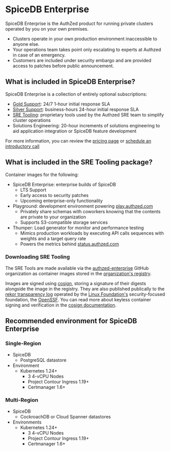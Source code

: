# SpiceDB Enterprise

SpiceDB Enterprise is the AuthZed product for running private clusters operated by you on your own premises.

- Clusters operate in your own production environment inaccessible to anyone else.
- Your operations team takes point only escalating to experts at Authzed in case of an emergency.
- Customers are included under security embargo and are provided access to patches before public announcement.

## What is included in SpiceDB Enterprise?

SpiceDB Enterprise is a collection of entirely optional subscriptions:

- [Gold Support]: 24/7 1-hour initial response SLA
- [Silver Support]: business-hours 24-hour initial response SLA
- [SRE Tooling]: proprietary tools used by the Authzed SRE team to simplify cluster operations
- Solutions Engineering: 20-hour increments of solutions engineering to aid application integration or SpiceDB feature development

For more information, you can review the [pricing page] or [schedule an introductory call]

[gold support]: /support#gold-support
[silver support]: /support#silver-support
[sre tooling]: #what-is-included-in-the-sre-tooling-package
[pricing page]: https://authzed.com/pricing
[schedule an introductory call]: https://authzed.com/contact/?utm_source=docs

## What is included in the SRE Tooling package?

Container images for the following:

- SpiceDB Enterprise: enterprise builds of SpiceDB
  - LTS Support
  - Early access to security patches
  - Upcoming enterprise-only functionality
- Playground: development environment powering [play.authzed.com]
  - Privately share schemas with coworkers knowing that the contents are private to your organization
  - Supports S3-compatible storage services
- Thumper: Load generator for monitor and performance testing
  - Mimics production workloads by executing API calls sequences with weights and a target query rate
  - Powers the metrics behind [status.authzed.com]

[dashboard]: https://app.authzed.com
[play.authzed.com]: https://play.authzed.com
[status.authzed.com]: https://status.authzed.com

### Downloading SRE Tooling

The SRE Tools are made available via the [authzed-enterprise] GitHub organization as container images stored in the [organization's registry].

[authzed-enterprise]: https://github.com/authzed-enterprise
[organization's registry]: https://github.com/orgs/authzed-enterprise/packages

Images are signed using [cosign], storing a signature of their digests alongside the image in the registry.
They are also published publically to the [rekor transparency log] operated by the [Linux Foundation's] security-focused foundation, the [OpenSSF].
You can read more about keyless container signing and verification in the [cosign documentation].

[cosign]: https://github.com/sigstore/cosign
[rekor transparency log]: https://rekor.sigstore.dev
[linux foundation's]: https://www.linuxfoundation.org
[openssf]: https://openssf.org
[cosign documentation]: https://github.com/sigstore/cosign/blob/main/KEYLESS.md

## Recommended environment for SpiceDB Enterprise

### Single-Region

- SpiceDB
  - PostgreSQL datastore
- Environment
  - Kubernetes 1.24+
    - 3 4-vCPU Nodes
    - Project Contour Ingress 1.19+
    - Certmanager 1.6+

### Multi-Region

- SpiceDB
  - CockroachDB or Cloud Spanner datastores
- Environments
  - Kubernetes 1.24+
    - 3 4-vCPU Nodes
    - Project Contour Ingress 1.19+
    - Certmanager 1.6+
